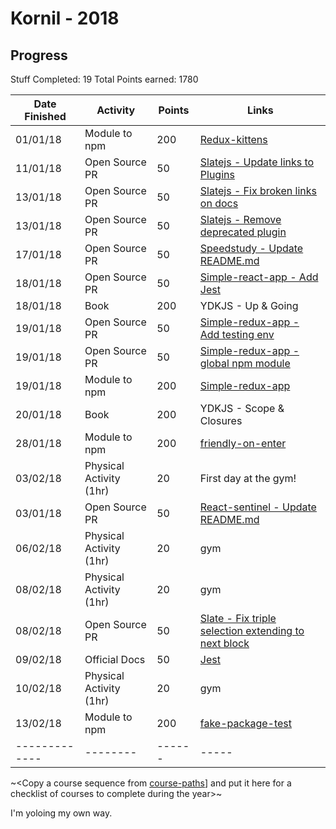 # Kornil - 2018

## Progress

Stuff Completed: 19
Total Points earned: 1780

| Date Finished | Activity                | Points | Links                                                                                                     |
| ------------- | ----------------------- | ------ | --------------------------------------------------------------------------------------------------------- |
| 01/01/18      | Module to npm           | 200    | [Redux-kittens](https://github.com/Kornil/redux-kittens)                                                  |
| 11/01/18      | Open Source PR          | 50     | [Slatejs - Update links to Plugins](https://github.com/ianstormtaylor/slate/pull/1522)                    |
| 13/01/18      | Open Source PR          | 50     | [Slatejs - Fix broken links on docs](https://github.com/ianstormtaylor/slate/pull/1529)                   |
| 13/01/18      | Open Source PR          | 50     | [Slatejs - Remove deprecated plugin](https://github.com/ianstormtaylor/slate/pull/1530)                   |
| 17/01/18      | Open Source PR          | 50     | [Speedstudy - Update README.md](https://github.com/P1xt/speedstudy/pull/15)                               |
| 18/01/18      | Open Source PR          | 50     | [Simple-react-app - Add Jest](https://github.com/Kornil/simple-react-app/pull/18)                         |
| 18/01/18      | Book                    | 200    | YDKJS - Up & Going                                                                                        |
| 19/01/18      | Open Source PR          | 50     | [Simple-redux-app - Add testing env](https://github.com/Kornil/simple-redux-app/pull/4)                   |
| 19/01/18      | Open Source PR          | 50     | [Simple-redux-app - global npm module](https://github.com/Kornil/simple-redux-app/pull/5)                 |
| 19/01/18      | Module to npm           | 200    | [Simple-redux-app](https://www.npmjs.com/package/simple-redux-app)                                        |
| 20/01/18      | Book                    | 200    | YDKJS - Scope & Closures                                                                                  |
| 28/01/18      | Module to npm           | 200    | [friendly-on-enter](https://github.com/prezly/slate-plugins/tree/master/friendly-on-enter)                |
| 03/02/18      | Physical Activity (1hr) | 20     | First day at the gym!                                                                                     |
| 03/01/18      | Open Source PR          | 50     | [React-sentinel - Update README.md](https://github.com/YurkaninRyan/react-sentinel/pull/1)                |
| 06/02/18      | Physical Activity (1hr) | 20     | gym                                                                                                       |
| 08/02/18      | Physical Activity (1hr) | 20     | gym                                                                                                       |
| 08/02/18      | Open Source PR          | 50     | [Slate - Fix triple selection extending to next block](https://github.com/ianstormtaylor/slate/pull/1605) |
| 09/02/18      | Official Docs           | 50     | [Jest](https://facebook.github.io/jest/docs/en/getting-started.html)                                      |
| 10/02/18      | Physical Activity (1hr) | 20     | gym                                                                                                       |
| 13/02/18      | Module to npm           | 200    | [fake-package-test](https://www.npmjs.com/package/fake-package-test)                |
| ------------- | --------                | ------ | -----                                                                                                     |

~<Copy a course sequence from [course-paths](../../course-paths)] and put it here for a checklist of courses to complete during the year>~

I'm yoloing my own way.
